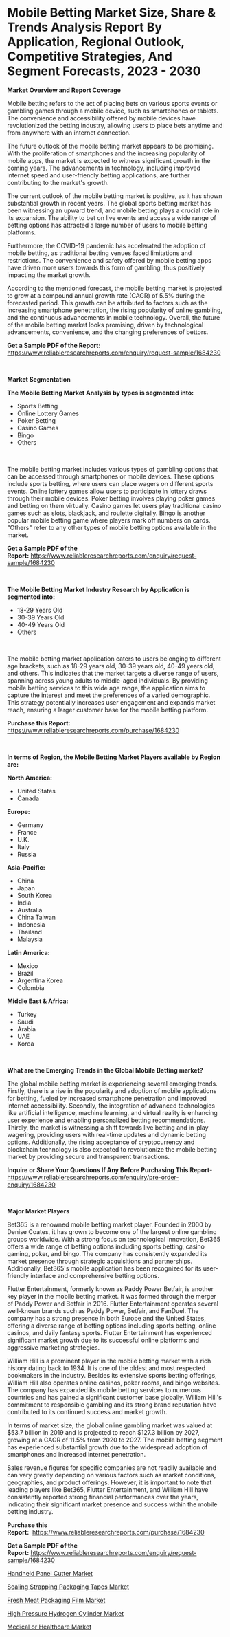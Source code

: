 <p><h1>Mobile Betting Market Size, Share & Trends Analysis Report By Application, Regional Outlook, Competitive Strategies, And Segment Forecasts, 2023 - 2030</h1></p><p><strong>Market Overview and Report Coverage</strong></p>
<p><p>Mobile betting refers to the act of placing bets on various sports events or gambling games through a mobile device, such as smartphones or tablets. The convenience and accessibility offered by mobile devices have revolutionized the betting industry, allowing users to place bets anytime and from anywhere with an internet connection.</p><p>The future outlook of the mobile betting market appears to be promising. With the proliferation of smartphones and the increasing popularity of mobile apps, the market is expected to witness significant growth in the coming years. The advancements in technology, including improved internet speed and user-friendly betting applications, are further contributing to the market's growth.</p><p>The current outlook of the mobile betting market is positive, as it has shown substantial growth in recent years. The global sports betting market has been witnessing an upward trend, and mobile betting plays a crucial role in its expansion. The ability to bet on live events and access a wide range of betting options has attracted a large number of users to mobile betting platforms.</p><p>Furthermore, the COVID-19 pandemic has accelerated the adoption of mobile betting, as traditional betting venues faced limitations and restrictions. The convenience and safety offered by mobile betting apps have driven more users towards this form of gambling, thus positively impacting the market growth.</p><p>According to the mentioned forecast, the mobile betting market is projected to grow at a compound annual growth rate (CAGR) of 5.5% during the forecasted period. This growth can be attributed to factors such as the increasing smartphone penetration, the rising popularity of online gambling, and the continuous advancements in mobile technology. Overall, the future of the mobile betting market looks promising, driven by technological advancements, convenience, and the changing preferences of bettors.</p></p>
<p><strong>Get a Sample PDF of the Report:</strong> <a href="https://www.reliableresearchreports.com/enquiry/request-sample/1684230">https://www.reliableresearchreports.com/enquiry/request-sample/1684230</a></p>
<p>&nbsp;</p>
<p><strong>Market Segmentation</strong></p>
<p><strong>The Mobile Betting Market Analysis by types is segmented into:</strong></p>
<p><ul><li>Sports Betting</li><li>Online Lottery Games</li><li>Poker Betting</li><li>Casino Games</li><li>Bingo</li><li>Others</li></ul></p>
<p>&nbsp;</p>
<p><p>The mobile betting market includes various types of gambling options that can be accessed through smartphones or mobile devices. These options include sports betting, where users can place wagers on different sports events. Online lottery games allow users to participate in lottery draws through their mobile devices. Poker betting involves playing poker games and betting on them virtually. Casino games let users play traditional casino games such as slots, blackjack, and roulette digitally. Bingo is another popular mobile betting game where players mark off numbers on cards. "Others" refer to any other types of mobile betting options available in the market.</p></p>
<p><strong>Get a Sample PDF of the Report:</strong>&nbsp;<a href="https://www.reliableresearchreports.com/enquiry/request-sample/1684230">https://www.reliableresearchreports.com/enquiry/request-sample/1684230</a></p>
<p>&nbsp;</p>
<p><strong>The Mobile Betting Market Industry Research by Application is segmented into:</strong></p>
<p><ul><li>18-29 Years Old</li><li>30-39 Years Old</li><li>40-49 Years Old</li><li>Others</li></ul></p>
<p>&nbsp;</p>
<p><p>The mobile betting market application caters to users belonging to different age brackets, such as 18-29 years old, 30-39 years old, 40-49 years old, and others. This indicates that the market targets a diverse range of users, spanning across young adults to middle-aged individuals. By providing mobile betting services to this wide age range, the application aims to capture the interest and meet the preferences of a varied demographic. This strategy potentially increases user engagement and expands market reach, ensuring a larger customer base for the mobile betting platform.</p></p>
<p><strong>Purchase this Report:</strong>&nbsp; <a href="https://www.reliableresearchreports.com/purchase/1684230">https://www.reliableresearchreports.com/purchase/1684230</a></p>
<p>&nbsp;</p>
<p><strong>In terms of Region, the Mobile Betting Market Players available by Region are:</strong></p>
<p>
    <p> <strong> North America: </strong>
        <ul>
            <li>United States</li>
            <li>Canada</li>
        </ul>
        </p> 
    <p> <strong> Europe: </strong>
        <ul>
            <li>Germany</li>
            <li>France</li>
            <li>U.K.</li>
            <li>Italy</li>
            <li>Russia</li>
        </ul>
        </p> 
    <p> <strong> Asia-Pacific: </strong>
        <ul>
            <li>China</li>
            <li>Japan</li>
            <li>South Korea</li>
            <li>India</li>
            <li>Australia</li>
            <li>China Taiwan</li>
            <li>Indonesia</li>
            <li>Thailand</li>
            <li>Malaysia</li>
        </ul>
        </p> 
    <p> <strong> Latin America: </strong>
        <ul>
            <li>Mexico</li>
            <li>Brazil</li>
            <li>Argentina Korea</li>
            <li>Colombia</li>
        </ul>
        </p> 
    <p> <strong> Middle East & Africa: </strong>
        <ul>
            <li>Turkey</li>
            <li>Saudi</li>
            <li>Arabia</li>
            <li>UAE</li>
            <li>Korea</li>
        </ul>
    </p>
    </p>
<p>&nbsp;</p>
<p><strong>What are the Emerging Trends in the Global Mobile Betting market?</strong></p>
<p><p>The global mobile betting market is experiencing several emerging trends. Firstly, there is a rise in the popularity and adoption of mobile applications for betting, fueled by increased smartphone penetration and improved internet accessibility. Secondly, the integration of advanced technologies like artificial intelligence, machine learning, and virtual reality is enhancing user experience and enabling personalized betting recommendations. Thirdly, the market is witnessing a shift towards live betting and in-play wagering, providing users with real-time updates and dynamic betting options. Additionally, the rising acceptance of cryptocurrency and blockchain technology is also expected to revolutionize the mobile betting market by providing secure and transparent transactions.</p></p>
<p><strong>Inquire or Share Your Questions If Any Before Purchasing This Report</strong>- <a href="https://www.reliableresearchreports.com/enquiry/pre-order-enquiry/1684230">https://www.reliableresearchreports.com/enquiry/pre-order-enquiry/1684230</a></p>
<p>&nbsp;</p>
<p><strong>Major Market Players</strong></p>
<p><p>Bet365 is a renowned mobile betting market player. Founded in 2000 by Denise Coates, it has grown to become one of the largest online gambling groups worldwide. With a strong focus on technological innovation, Bet365 offers a wide range of betting options including sports betting, casino gaming, poker, and bingo. The company has consistently expanded its market presence through strategic acquisitions and partnerships. Additionally, Bet365's mobile application has been recognized for its user-friendly interface and comprehensive betting options.</p><p>Flutter Entertainment, formerly known as Paddy Power Betfair, is another key player in the mobile betting market. It was formed through the merger of Paddy Power and Betfair in 2016. Flutter Entertainment operates several well-known brands such as Paddy Power, Betfair, and FanDuel. The company has a strong presence in both Europe and the United States, offering a diverse range of betting options including sports betting, online casinos, and daily fantasy sports. Flutter Entertainment has experienced significant market growth due to its successful online platforms and aggressive marketing strategies.</p><p>William Hill is a prominent player in the mobile betting market with a rich history dating back to 1934. It is one of the oldest and most respected bookmakers in the industry. Besides its extensive sports betting offerings, William Hill also operates online casinos, poker rooms, and bingo websites. The company has expanded its mobile betting services to numerous countries and has gained a significant customer base globally. William Hill's commitment to responsible gambling and its strong brand reputation have contributed to its continued success and market growth.</p><p>In terms of market size, the global online gambling market was valued at $53.7 billion in 2019 and is projected to reach $127.3 billion by 2027, growing at a CAGR of 11.5% from 2020 to 2027. The mobile betting segment has experienced substantial growth due to the widespread adoption of smartphones and increased internet penetration.</p><p>Sales revenue figures for specific companies are not readily available and can vary greatly depending on various factors such as market conditions, geographies, and product offerings. However, it is important to note that leading players like Bet365, Flutter Entertainment, and William Hill have consistently reported strong financial performances over the years, indicating their significant market presence and success within the mobile betting industry.</p></p>
<p><strong>Purchase this Report:</strong>&nbsp;&nbsp;<a href="https://www.reliableresearchreports.com/purchase/1684230">https://www.reliableresearchreports.com/purchase/1684230</a></p>
<p></p>
<p><strong>Get a Sample PDF of the Report:</strong>&nbsp;<a href="https://www.reliableresearchreports.com/enquiry/request-sample/1684230">https://www.reliableresearchreports.com/enquiry/request-sample/1684230</a></p>
<p><p><a href="https://medium.com/@mayekuhic/handheld-panel-cutter-market-size-and-market-trends-complete-industry-overview-2023-to-2030-f2ea6cca8f43">Handheld Panel Cutter Market</a></p><p><a href="https://github.com/rahu1502/Market-Research-Report-List-1/blob/main/sealing-strapping-packaging-tapes-market.md">Sealing Strapping Packaging Tapes Market</a></p><p><a href="https://github.com/rahu1505/Market-Research-Report-List-1/blob/main/fresh-meat-packaging-film-market.md">Fresh Meat Packaging Film Market</a></p><p><a href="https://medium.com/@ikeschumm/analyzing-high-pressure-hydrogen-cylinder-market-global-industry-perspective-and-forecast-2023-to-ad80569237e1">High Pressure Hydrogen Cylinder Market</a></p><p><a href="https://www.linkedin.com/pulse/medical-healthcare-market-furnish-information-size-share-dynamics-4nule/">Medical or Healthcare Market</a></p></p>